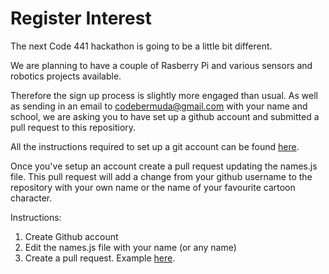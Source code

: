 # Register Interest

The next Code 441 hackathon is going to be a little bit different.

We are planning to have a couple of Rasberry Pi and various sensors and robotics projects available.

Therefore the sign up process is slightly more engaged than usual. As well as sending in an email to codebermuda@gmail.com with your name and school, we are asking you to have set up a github account and submitted a pull request to this repositiory.

All the instructions required to set up a git account can be found [here](https://www.freecodecamp.org/news/a-beginners-guide-to-git-how-to-create-your-first-github-project-c3ff53f56861/).

Once you've setup an account create a pull request updating the names.js file. This pull request will add a change from your github username to the repository with your own name or the name of your favourite cartoon character.

Instructions:

1. Create Github account
2. Edit the names.js file with your name (or any name)
3. Create a pull request. Example [here](https://github.com/code441/RegisterInterest/pull/2).
